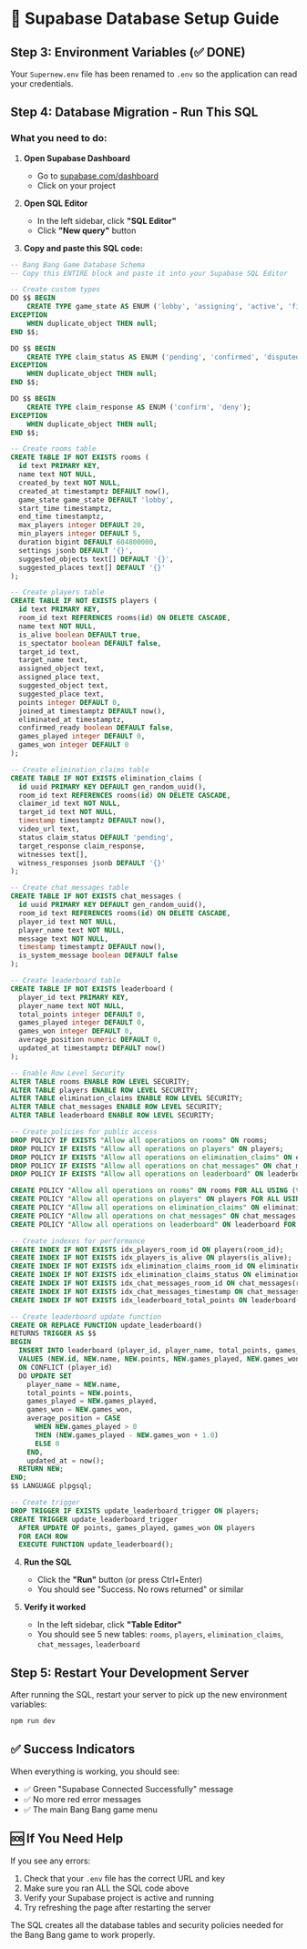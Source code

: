 # 🚀 Supabase Database Setup Guide

## Step 3: Environment Variables (✅ DONE)
Your `Supernew.env` file has been renamed to `.env` so the application can read your credentials.

## Step 4: Database Migration - Run This SQL

### What you need to do:

1. **Open Supabase Dashboard**
   - Go to [supabase.com/dashboard](https://supabase.com/dashboard)
   - Click on your project

2. **Open SQL Editor**
   - In the left sidebar, click **"SQL Editor"**
   - Click **"New query"** button

3. **Copy and paste this SQL code:**

```sql
-- Bang Bang Game Database Schema
-- Copy this ENTIRE block and paste it into your Supabase SQL Editor

-- Create custom types
DO $$ BEGIN
    CREATE TYPE game_state AS ENUM ('lobby', 'assigning', 'active', 'finished');
EXCEPTION
    WHEN duplicate_object THEN null;
END $$;

DO $$ BEGIN
    CREATE TYPE claim_status AS ENUM ('pending', 'confirmed', 'disputed', 'verified', 'rejected');
EXCEPTION
    WHEN duplicate_object THEN null;
END $$;

DO $$ BEGIN
    CREATE TYPE claim_response AS ENUM ('confirm', 'deny');
EXCEPTION
    WHEN duplicate_object THEN null;
END $$;

-- Create rooms table
CREATE TABLE IF NOT EXISTS rooms (
  id text PRIMARY KEY,
  name text NOT NULL,
  created_by text NOT NULL,
  created_at timestamptz DEFAULT now(),
  game_state game_state DEFAULT 'lobby',
  start_time timestamptz,
  end_time timestamptz,
  max_players integer DEFAULT 20,
  min_players integer DEFAULT 5,
  duration bigint DEFAULT 604800000,
  settings jsonb DEFAULT '{}',
  suggested_objects text[] DEFAULT '{}',
  suggested_places text[] DEFAULT '{}'
);

-- Create players table
CREATE TABLE IF NOT EXISTS players (
  id text PRIMARY KEY,
  room_id text REFERENCES rooms(id) ON DELETE CASCADE,
  name text NOT NULL,
  is_alive boolean DEFAULT true,
  is_spectator boolean DEFAULT false,
  target_id text,
  target_name text,
  assigned_object text,
  assigned_place text,
  suggested_object text,
  suggested_place text,
  points integer DEFAULT 0,
  joined_at timestamptz DEFAULT now(),
  eliminated_at timestamptz,
  confirmed_ready boolean DEFAULT false,
  games_played integer DEFAULT 0,
  games_won integer DEFAULT 0
);

-- Create elimination_claims table
CREATE TABLE IF NOT EXISTS elimination_claims (
  id uuid PRIMARY KEY DEFAULT gen_random_uuid(),
  room_id text REFERENCES rooms(id) ON DELETE CASCADE,
  claimer_id text NOT NULL,
  target_id text NOT NULL,
  timestamp timestamptz DEFAULT now(),
  video_url text,
  status claim_status DEFAULT 'pending',
  target_response claim_response,
  witnesses text[],
  witness_responses jsonb DEFAULT '{}'
);

-- Create chat_messages table
CREATE TABLE IF NOT EXISTS chat_messages (
  id uuid PRIMARY KEY DEFAULT gen_random_uuid(),
  room_id text REFERENCES rooms(id) ON DELETE CASCADE,
  player_id text NOT NULL,
  player_name text NOT NULL,
  message text NOT NULL,
  timestamp timestamptz DEFAULT now(),
  is_system_message boolean DEFAULT false
);

-- Create leaderboard table
CREATE TABLE IF NOT EXISTS leaderboard (
  player_id text PRIMARY KEY,
  player_name text NOT NULL,
  total_points integer DEFAULT 0,
  games_played integer DEFAULT 0,
  games_won integer DEFAULT 0,
  average_position numeric DEFAULT 0,
  updated_at timestamptz DEFAULT now()
);

-- Enable Row Level Security
ALTER TABLE rooms ENABLE ROW LEVEL SECURITY;
ALTER TABLE players ENABLE ROW LEVEL SECURITY;
ALTER TABLE elimination_claims ENABLE ROW LEVEL SECURITY;
ALTER TABLE chat_messages ENABLE ROW LEVEL SECURITY;
ALTER TABLE leaderboard ENABLE ROW LEVEL SECURITY;

-- Create policies for public access
DROP POLICY IF EXISTS "Allow all operations on rooms" ON rooms;
DROP POLICY IF EXISTS "Allow all operations on players" ON players;
DROP POLICY IF EXISTS "Allow all operations on elimination_claims" ON elimination_claims;
DROP POLICY IF EXISTS "Allow all operations on chat_messages" ON chat_messages;
DROP POLICY IF EXISTS "Allow all operations on leaderboard" ON leaderboard;

CREATE POLICY "Allow all operations on rooms" ON rooms FOR ALL USING (true);
CREATE POLICY "Allow all operations on players" ON players FOR ALL USING (true);
CREATE POLICY "Allow all operations on elimination_claims" ON elimination_claims FOR ALL USING (true);
CREATE POLICY "Allow all operations on chat_messages" ON chat_messages FOR ALL USING (true);
CREATE POLICY "Allow all operations on leaderboard" ON leaderboard FOR ALL USING (true);

-- Create indexes for performance
CREATE INDEX IF NOT EXISTS idx_players_room_id ON players(room_id);
CREATE INDEX IF NOT EXISTS idx_players_is_alive ON players(is_alive);
CREATE INDEX IF NOT EXISTS idx_elimination_claims_room_id ON elimination_claims(room_id);
CREATE INDEX IF NOT EXISTS idx_elimination_claims_status ON elimination_claims(status);
CREATE INDEX IF NOT EXISTS idx_chat_messages_room_id ON chat_messages(room_id);
CREATE INDEX IF NOT EXISTS idx_chat_messages_timestamp ON chat_messages(timestamp);
CREATE INDEX IF NOT EXISTS idx_leaderboard_total_points ON leaderboard(total_points DESC);

-- Create leaderboard update function
CREATE OR REPLACE FUNCTION update_leaderboard()
RETURNS TRIGGER AS $$
BEGIN
  INSERT INTO leaderboard (player_id, player_name, total_points, games_played, games_won)
  VALUES (NEW.id, NEW.name, NEW.points, NEW.games_played, NEW.games_won)
  ON CONFLICT (player_id) 
  DO UPDATE SET
    player_name = NEW.name,
    total_points = NEW.points,
    games_played = NEW.games_played,
    games_won = NEW.games_won,
    average_position = CASE 
      WHEN NEW.games_played > 0 
      THEN (NEW.games_played - NEW.games_won + 1.0) 
      ELSE 0 
    END,
    updated_at = now();
  RETURN NEW;
END;
$$ LANGUAGE plpgsql;

-- Create trigger
DROP TRIGGER IF EXISTS update_leaderboard_trigger ON players;
CREATE TRIGGER update_leaderboard_trigger
  AFTER UPDATE OF points, games_played, games_won ON players
  FOR EACH ROW
  EXECUTE FUNCTION update_leaderboard();
```

4. **Run the SQL**
   - Click the **"Run"** button (or press Ctrl+Enter)
   - You should see "Success. No rows returned" or similar

5. **Verify it worked**
   - In the left sidebar, click **"Table Editor"**
   - You should see 5 new tables: `rooms`, `players`, `elimination_claims`, `chat_messages`, `leaderboard`

## Step 5: Restart Your Development Server

After running the SQL, restart your server to pick up the new environment variables:

```bash
npm run dev
```

## ✅ Success Indicators

When everything is working, you should see:
- ✅ Green "Supabase Connected Successfully" message
- ✅ No more red error messages
- ✅ The main Bang Bang game menu

## 🆘 If You Need Help

If you see any errors:
1. Check that your `.env` file has the correct URL and key
2. Make sure you ran ALL the SQL code above
3. Verify your Supabase project is active and running
4. Try refreshing the page after restarting the server

The SQL creates all the database tables and security policies needed for the Bang Bang game to work properly.
